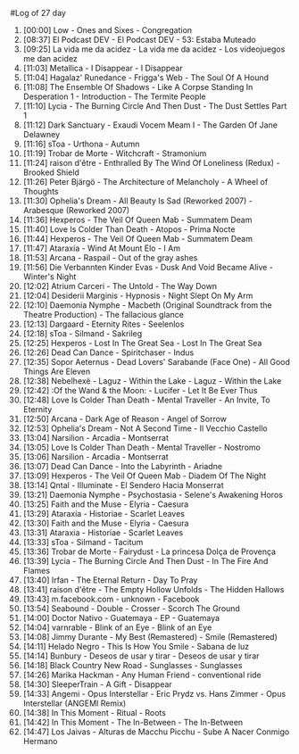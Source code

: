 #Log of 27 day

1. [00:00] Low - Ones and Sixes - Congregation
1. [08:37] El Podcast DEV - El Podcast DEV - 53: Estaba Muteado
1. [09:25] La vida me da acidez - La vida me da acidez - Los videojuegos me dan acidez
1. [11:03] Metallica - I Disappear - I Disappear
1. [11:04] Hagalaz' Runedance - Frigga's Web - The Soul Of A Hound
1. [11:08] The Ensemble Of Shadows - Like A Corpse Standing In Desperation 1 - Introduction - The Termite People
1. [11:10] Lycia - The Burning Circle And Then Dust - The Dust Settles Part 1
1. [11:12] Dark Sanctuary - Exaudi Vocem Meam I - The Garden Of Jane Delawney
1. [11:16] sToa - Urthona - Autumn
1. [11:19] Trobar de Morte - Witchcraft - Stramonium
1. [11:24] raison d'être - Enthralled By The Wind Of Loneliness (Redux) - Brooked Shield
1. [11:26] Peter Bjärgö - The Architecture of Melancholy - A Wheel of Thoughts
1. [11:30] Ophelia's Dream - All Beauty Is Sad (Reworked 2007) - Arabesque (Reworked 2007)
1. [11:36] Hexperos - The Veil Of Queen Mab - Summatem Deam
1. [11:40] Love Is Colder Than Death - Atopos - Prima Nocte
1. [11:44] Hexperos - The Veil Of Queen Mab - Summatem Deam
1. [11:47] Ataraxia - Wind At Mount Elo - I Am
1. [11:53] Arcana - Raspail - Out of the gray ashes
1. [11:56] Die Verbannten Kinder Evas - Dusk And Void Became Alive - Winter's Night
1. [12:02] Atrium Carceri - The Untold - The Way Down
1. [12:04] Desiderii Marginis - Hypnosis - Night Slept On My Arm
1. [12:10] Daemonia Nymphe - Macbeth (Original Soundtrack from the Theatre Production) - The fallacious glance
1. [12:13] Dargaard - Eternity Rites - Seelenlos
1. [12:18] sToa - Silmand - Sakrileg
1. [12:25] Hexperos - Lost In The Great Sea - Lost In The Great Sea
1. [12:26] Dead Can Dance - Spiritchaser - Indus
1. [12:35] Sopor Aeternus - Dead Lovers' Sarabande (Face One) - All Good Things Are Eleven
1. [12:38] Nebelhexë - Laguz - Within the Lake - Laguz - Within the Lake
1. [12:42] :Of the Wand & the Moon: - Lucifer - Let It Be Ever Thus
1. [12:48] Love Is Colder Than Death - Mental Traveller - An Invite, To Eternity
1. [12:50] Arcana - Dark Age of Reason - Angel of Sorrow
1. [12:53] Ophelia's Dream - Not A Second Time - Il Vecchio Castello
1. [13:04] Narsilion - Arcadia - Montserrat
1. [13:05] Love Is Colder Than Death - Mental Traveller - Nostromo
1. [13:06] Narsilion - Arcadia - Montserrat
1. [13:07] Dead Can Dance - Into the Labyrinth - Ariadne
1. [13:09] Hexperos - The Veil Of Queen Mab - Diadem Of The Night
1. [13:14] Qntal - Illuminate - El Sendero Hacia Monserrat
1. [13:21] Daemonia Nymphe - Psychostasia - Selene's Awakening Horos
1. [13:25] Faith and the Muse - Elyria - Caesura
1. [13:29] Ataraxia - Historiae - Scarlet Leaves
1. [13:30] Faith and the Muse - Elyria - Caesura
1. [13:31] Ataraxia - Historiae - Scarlet Leaves
1. [13:33] sToa - Silmand - Tacitum
1. [13:36] Trobar de Morte - Fairydust - La princesa Dolça de Provença
1. [13:39] Lycia - The Burning Circle And Then Dust - In The Fire And Flames
1. [13:40] Irfan - The Eternal Return - Day To Pray
1. [13:41] raison d'être - The Empty Hollow Unfolds - The Hidden Hallows
1. [13:43] m.facebook.com - unknown - Facebook
1. [13:54] Seabound - Double - Crosser - Scorch The Ground
1. [14:00] Doctor Nativo - Guatemaya - EP - Guatemaya
1. [14:04] varnrable - Blink of an Eye - Blink of an Eye
1. [14:08] Jimmy Durante - My Best (Remastered) - Smile (Remastered)
1. [14:11] Helado Negro - This Is How You Smile - Sabana de luz
1. [14:14] Bunbury - Deseos de usar y tirar - Deseos de usar y tirar
1. [14:18] Black Country New Road - Sunglasses - Sunglasses
1. [14:26] Marika Hackman - Any Human Friend - conventional ride
1. [14:30] SleeperTrain - A Gift - Disappear
1. [14:33] Angemi - Opus Interstellar - Eric Prydz vs. Hans Zimmer - Opus Interstellar (ANGEMI Remix)
1. [14:38] In This Moment - Ritual - Roots
1. [14:42] In This Moment - The In-Between - The In-Between
1. [14:47] Los Jaivas - Alturas de Macchu Picchu - Sube A Nacer Conmigo Hermano
